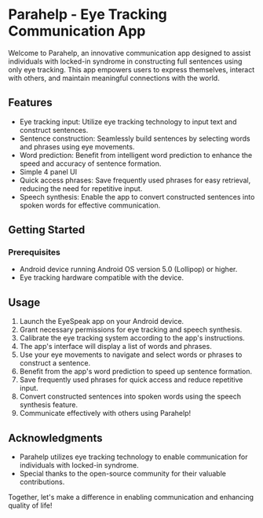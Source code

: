 # Parahelp - Eye Tracking Communication App


Welcome to Parahelp, an innovative communication app designed to assist individuals with locked-in syndrome in constructing full sentences using only eye tracking. This app empowers users to express themselves, interact with others, and maintain meaningful connections with the world.

## Features

- Eye tracking input: Utilize eye tracking technology to input text and construct sentences.
- Sentence construction: Seamlessly build sentences by selecting words and phrases using eye movements.
- Word prediction: Benefit from intelligent word prediction to enhance the speed and accuracy of sentence formation.
- Simple 4 panel UI
- Quick access phrases: Save frequently used phrases for easy retrieval, reducing the need for repetitive input.
- Speech synthesis: Enable the app to convert constructed sentences into spoken words for effective communication.

## Getting Started

### Prerequisites

- Android device running Android OS version 5.0 (Lollipop) or higher.
- Eye tracking hardware compatible with the device.

## Usage

1. Launch the EyeSpeak app on your Android device.
2. Grant necessary permissions for eye tracking and speech synthesis.
3. Calibrate the eye tracking system according to the app's instructions.
4. The app's interface will display a list of words and phrases.
5. Use your eye movements to navigate and select words or phrases to construct a sentence.
6. Benefit from the app's word prediction to speed up sentence formation.
7. Save frequently used phrases for quick access and reduce repetitive input.
8. Convert constructed sentences into spoken words using the speech synthesis feature.
9. Communicate effectively with others using Parahelp!


## Acknowledgments

- Parahelp utilizes eye tracking technology to enable communication for individuals with locked-in syndrome.
- Special thanks to the open-source community for their valuable contributions.

 Together, let's make a difference in enabling communication and enhancing quality of life!
